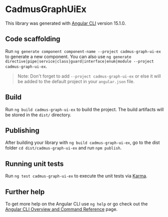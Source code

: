 # CadmusGraphUiEx

This library was generated with [Angular CLI](https://github.com/angular/angular-cli) version 15.1.0.

## Code scaffolding

Run `ng generate component component-name --project cadmus-graph-ui-ex` to generate a new component. You can also use `ng generate directive|pipe|service|class|guard|interface|enum|module --project cadmus-graph-ui-ex`.
> Note: Don't forget to add `--project cadmus-graph-ui-ex` or else it will be added to the default project in your `angular.json` file. 

## Build

Run `ng build cadmus-graph-ui-ex` to build the project. The build artifacts will be stored in the `dist/` directory.

## Publishing

After building your library with `ng build cadmus-graph-ui-ex`, go to the dist folder `cd dist/cadmus-graph-ui-ex` and run `npm publish`.

## Running unit tests

Run `ng test cadmus-graph-ui-ex` to execute the unit tests via [Karma](https://karma-runner.github.io).

## Further help

To get more help on the Angular CLI use `ng help` or go check out the [Angular CLI Overview and Command Reference](https://angular.io/cli) page.
